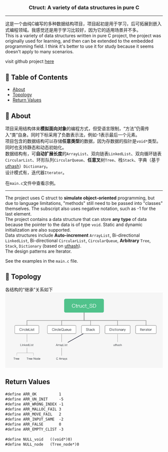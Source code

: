 
<h3 align="center">Ctruct: A variety of  data structures in pure C</h3>

---

<p align="left"> 这是一个由纯C编写的多种数据结构项目，项目起初是用于学习，后可拓展到嵌入式编程领域。我感觉还是用于学习比较好，因为它的适用场景并不多。
    <br> 
    This is a variety of data structures written in pure C project, the project was originally used for learning, and then can be extended to the embedded programming field. I think it's better to use it for study because it seems doesn't apply to many scenarios.
</p>
<p>
visit github project <a href="https://github.com/TIMESTICKING/Ctruct_SD">here</a>
</p>

## 📝 Table of Contents

- [About](#about)
- [Topology](#topology)
- [Return Values](#return)

## 🧐 About <a name = "about"></a>

项目采用结构体来**模拟面向对象**的编程方式，但受语言限制，“方法”仍需传入“类”自身。同时下标采用了负数表示法，例如-1表示最后一个元素。<br>
项目包含的数据结构可以存储**任意类型**的数据，因为存数据的指针是`void*`类型。同时也支持静态和动态初始化。<br>
数据结构有，可**自动扩展长度**的`ArrayList`、双向链表`LinkedList`、双向循环链表`CircularList`、环形队列`CircularQueue`、**任意叉**树`Tree`、栈`Stack`、字典（基于<a href="https://troydhanson.github.io/uthash/">uthash</a>）`Dictionary`。 <br>
设计模式有，迭代器`Iterator`。<br>

在`main.c`文件中查看示例。

---

The project uses C struct to **simulate object-oriented** programming, but due to language limitations, "methods" still need to be passed into "classes" themselves. The subscript also uses negative notation, such as -1 for the last element.<br>
The project contains a data structure that can store **any type** of data because the pointer to the data is of type `void`. Static and dynamic initialization are also supported.<br>
Data structures include **Auto-increment** `ArrayList`, Bi-directional `LinkedList`, Bi-directional `CircularList`, `CircularQueue`, **Arbitrary** `Tree`, `Stack`, `Dictionary` (based on <a href="https://troydhanson.github.io/uthash/">uthash</a>).<br>
The design patterns are Iterator.<br>

See the examples in the `main.c` file.

## 🔭 Topology <a name = "topology"></a>

各结构的“继承”关系如下<br>
![image](./images/Ctruct_SD.png)

## Return Values <a name = "return"></a>

```clike
#define ARR_OK			1
#define ARR_UN_INIT		-5
#define ARR_WRONG_INDEX	-1
#define ARR_MALLOC_FAIL	3
#define ARR_MOVE_FAIL	2
#define ARR_INPUT_SAME	-2
#define ARR_FALSE		0
#define ARR_EMPTY_CLIST	-3

#define NULL_void	((void*)0)
#define	NULL_node	(Tree_node*)0
```
